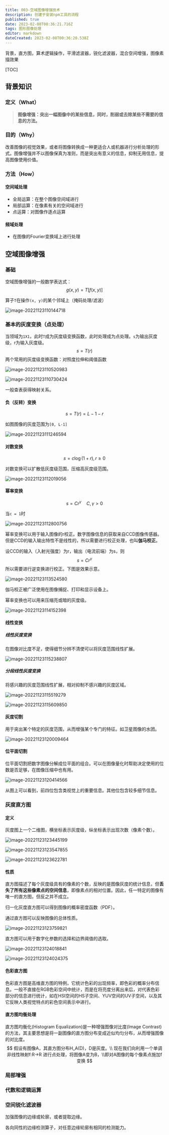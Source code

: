 ```yaml
---
title: 003-空域图像增强技术
description: 创建于安装npm工具的流程
published: true
date: 2023-02-08T00:36:21.716Z
tags: 图形图像处理
editor: markdown
dateCreated: 2023-02-08T00:36:20.538Z
---
```


背景，直方图，算术逻辑操作，平滑滤波器，锐化滤波器，混合空间增强，图像素描效果

<!-- more -->
<!-- markdownlint-disable MD041 MD002-->

[TOC]

## 背景知识

### 定义（What）

> **图像增强：突出一幅图像中的某些信息，同时，削弱或去除某些不需要的信息的方法。**

### 目的（Why）

改善图像的视觉效果，或者将图像转换成一种更适合人或机器进行分析处理的形式。图像增强并不以图像保真为准则，而是突出有意义的信息，抑制无用信息，提高图像使用价值。

### 方法（How）

#### 空间域处理

- 全局运算：在整个图像空间域进行
- 局部运算：在像素有关的空间域进行
- 点运算：对图像作逐点运算

#### 频域处理

- 在图像的Fourier变换域上进行处理



## 空域图像增强

### 基础

空域图像增强的一般数学表达式：
$$
g(x, y) = T[f(x, y)]
$$

算子`T`在操作`(x, y)`的某个邻域上（掩码处理/滤波）

![image-20221123110144718](https://yilongdong-blog.oss-cn-hangzhou.aliyuncs.com/img/image-20221123110144718.png)

### 基本的灰度变换（点处理）

当领域为`1X1`，此时`T`成为灰度级变换函数，此时处理成为点处理。`s`为输出灰度级，r为输入灰度级。
$$
s = T(r)
$$
两个常用的灰度级变换函数：对照度拉伸和阈值函数

![image-20221123110520983](https://yilongdong-blog.oss-cn-hangzhou.aliyuncs.com/img/image-20221123110520983.png)

![image-20221123110730424](https://yilongdong-blog.oss-cn-hangzhou.aliyuncs.com/img/image-20221123110730424.png)

一般查表获得映射关系。

#### 负（反转）变换

$$
s = T(r) = L - 1 -r
$$

如图图像的灰度范围为`[0, L-1]`

![image-20221123111246594](https://yilongdong-blog.oss-cn-hangzhou.aliyuncs.com/img/image-20221123111246594.png)

#### 对数变换

$$
s = c\log(1 + r), r \geq 0
$$

对数变换可以扩散低灰度级范围，压缩高灰度级范围。

![image-20221123112019056](https://yilongdong-blog.oss-cn-hangzhou.aliyuncs.com/img/image-20221123112019056.png)

#### 幂率变换

$$
s = C r^{\gamma}  \quad C,\gamma > 0
$$

当`c = 1`时

![image-20221123112800756](https://yilongdong-blog.oss-cn-hangzhou.aliyuncs.com/img/image-20221123112800756.png)

幂率变换可以用于输入图像的r校正。数字图像信息的获取来自CCD图像传感器。但是CCD的输入输出特性不是线性的，所以需要进行校正处理，也叫**伽马校正**。

设CCD的输入（入射光强度）为r，输出（电流前端）为s，则
$$
s = Cr^{\gamma}
$$
所以需要进行逆变换进行校正。下图是效果示意。

![image-20221123113524580](https://yilongdong-blog.oss-cn-hangzhou.aliyuncs.com/img/image-20221123113524580.png)

伽马校正被广泛使用在图像捕捉、打印和显示设备上。

幂率变换也可以用来压缩亮或暗的灰度级。

![image-20221123114152398](https://yilongdong-blog.oss-cn-hangzhou.aliyuncs.com/img/image-20221123114152398.png)

#### 线性变换

##### 线性灰度变换

在图像对比度不足，使得细节分辨不清使可以将灰度范围线性扩展。

![image-20221123115238807](https://yilongdong-blog.oss-cn-hangzhou.aliyuncs.com/img/image-20221123115238807.png)

##### 分段线性灰度变换

将感兴趣的灰度范围线性扩展，相对抑制不感兴趣的灰度区域。

![image-20221123115519279](https://yilongdong-blog.oss-cn-hangzhou.aliyuncs.com/img/image-20221123115519279.png)

![image-20221123115609850](https://yilongdong-blog.oss-cn-hangzhou.aliyuncs.com/img/image-20221123115609850.png)

#### 灰度切割

用于突出某个特定的灰度范围，从而增强某个专门的特征。如卫星图像的水团。

![image-20221123120009464](https://yilongdong-blog.oss-cn-hangzhou.aliyuncs.com/img/image-20221123120009464.png)

#### 位平面切割

位平面切割把数字图像分解成位平面的组合。可以在图像量化时帮助决定使用的位数是否足够，在图像压缩中也有用。

![image-20221123120414566](https://yilongdong-blog.oss-cn-hangzhou.aliyuncs.com/img/image-20221123120414566.png)

从图上可以看到，前四位包含类视觉上的重要信息。其他位包含较多细节信息。

### 灰度直方图

#### 定义

灰度图上一个二维图，横坐标表示灰度级，纵坐标表示出现次数（像素个数）。

![image-20221123123445199](https://yilongdong-blog.oss-cn-hangzhou.aliyuncs.com/img/image-20221123123445199.png)

![image-20221123123547855](https://yilongdong-blog.oss-cn-hangzhou.aliyuncs.com/img/image-20221123123547855.png)

![image-20221123123622781](https://yilongdong-blog.oss-cn-hangzhou.aliyuncs.com/img/image-20221123123622781.png)

#### 性质

直方图描述了每个灰度级具有的像素的个数，反映的是图像灰度的统计信息，但**丢失了所有这些像素点的空间信息**，即像素点的相对位置。因此，任一特定的图像有唯一的直方图，但反之并不成立。

归一化灰度直方图可以得到图像的概率密度函数（PDF）。

通过直方图可以反映图像的总体性质。

![image-20221123123759821](https://yilongdong-blog.oss-cn-hangzhou.aliyuncs.com/img/image-20221123123759821.png)

直方图可以用于数字化参数的选择和边界阈值的选取。

![image-20221123124018841](https://yilongdong-blog.oss-cn-hangzhou.aliyuncs.com/img/image-20221123124018841.png)

![image-20221123124024375](https://yilongdong-blog.oss-cn-hangzhou.aliyuncs.com/img/image-20221123124024375.png)

#### 色彩直方图

色彩直方图是高维直方图的特例，它统计色彩的出现频率，即色彩的概率分布信息。一般不直接在RGB色彩空间中统计，而是在将亮度分离出来后，对代表色彩部分的信息进行统计，如在HSI空间的HS子空间、YUV空间的UV子空间，以及其它反映人类视觉特点的彩色空间表示中进行。

#### 直方图均衡处理

直方图均衡化(Histogram Equalization)是一种增强图像对比度(Image Contrast)的方法，其主要思想是将一副图像的直方图分布变成近似均匀分布，从而增强图像的对比度。
$$
假设有图像A，其直方图分布H_A(D)，D是灰度。\\
现在我们向利用一个单调非线性映射f:R->R 进行点处理，将图像A变为B，\\即对A图像的每个像素点施加f变换
$$


### 局部增强



### 代数和逻辑运算



### 空间锐化滤波器

加强图像的边缘或轮廓，或者提取边缘。

各向同性的边缘检测算子，对任意边缘轮廓有相同的检测能力。
